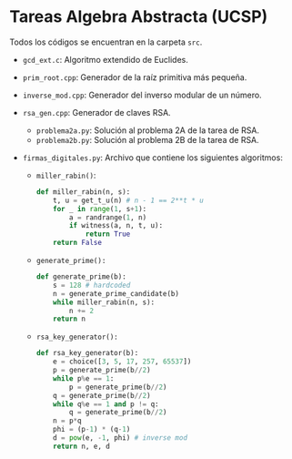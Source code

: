 # Tareas Algebra Abstracta (UCSP)

Todos los códigos se encuentran en la carpeta `src`.

-   `gcd_ext.c`: Algoritmo extendido de Euclides.

-   `prim_root.cpp`: Generador de la raíz primitiva más pequeña.

-   `inverse_mod.cpp`: Generador del inverso modular de un número.

-   `rsa_gen.cpp`: Generador de claves RSA.

    -   `problema2a.py`: Solución al problema 2A de la tarea de RSA.
    -   `problema2b.py`: Solución al problema 2B de la tarea de RSA.

-   `firmas_digitales.py`: Archivo que contiene los siguientes algoritmos:

    -   `miller_rabin()`:

        ```py
        def miller_rabin(n, s):
            t, u = get_t_u(n) # n - 1 == 2**t * u
            for _ in range(1, s+1):
                a = randrange(1, n)
                if witness(a, n, t, u):
                    return True
            return False
        ```

    -   `generate_prime():`

        ```py
        def generate_prime(b):
            s = 128 # hardcoded
            n = generate_prime_candidate(b)
            while miller_rabin(n, s):
                n += 2
            return n
        ```

    -   `rsa_key_generator():`

        ```py
        def rsa_key_generator(b):
            e = choice([3, 5, 17, 257, 65537])
            p = generate_prime(b//2)
            while p%e == 1:
                p = generate_prime(b//2)
            q = generate_prime(b//2)
            while q%e == 1 and p != q:
                q = generate_prime(b//2)
            n = p*q
            phi = (p-1) * (q-1)
            d = pow(e, -1, phi) # inverse mod
            return n, e, d
        ```
